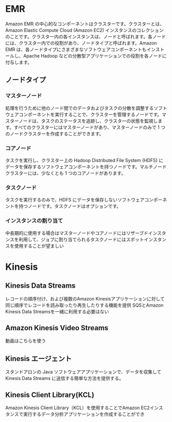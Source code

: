 # EMR
Amazon EMR の中心的なコンポーネントはクラスターです。クラスターとは、Amazon Elastic Compute Cloud (Amazon EC2) インスタンスのコレクションのことです。クラスター内の各インスタンスは、ノードと呼ばれます。各ノードには、クラスター内での役割があり、ノードタイプと呼ばれます。Amazon EMR は、各ノードタイプにさまざまなソフトウェアコンポーネントもインストールし、Apache Hadoop などの分散型アプリケーションでの役割を各ノードに付与します。

## ノードタイプ
### マスターノード
処理を行うために他のノード間でのデータおよびタスクの分散を調整するソフトウェアコンポーネントを実行することで、クラスターを管理するノードです。マスターノードは、タスクのステータスを追跡し、クラスターの状態を監視します。すべてのクラスターにはマスターノードがあり、マスターノードのみで 1 つのノードクラスターを作成することができます。
### コアノード 
タスクを実行し、クラスター上の Hadoop Distributed File System (HDFS) にデータを保存するソフトウェアコンポーネントを持つノードです。マルチノードクラスターには、少なくとも 1 つのコアノードがあります。
### タスクノード
 タスクを実行するのみで、HDFS にデータを保存しないソフトウェアコンポーネントを持つノードです。タスクノードはオプションです。

### インスタンスの割り当て
中長期的に使用する場合はマスターノードやコアノードにはリザーブドインスタンスを利用して、ジョブに割り当てられるタスクノードにはスポットインスタンスを使用することが望ましい

# Kinesis
## Kinesis Data Streams
レコードの順序付け、および複数のAmazon Kinesisアプリケーションに対して同じ順序でレコードを読み取ったり再生したりする機能を提供
SQSとAmazon Kinesis Data Streamsを一緒に利用する必要はない

## Amazon Kinesis Video Streams
動画はこちらを使う

## Kinesis エージェント
スタンドアロンの Java ソフトウェアアプリケーションで、データを収集して Kinesis Data Streams に送信する簡単な方法を提供する。

## Kinesis Client Library(KCL)
Amazon Kinesis Client Library（KCL）を使用することでAmazon EC2インスタンスで実行するデータ分析アプリケーションを作成することができ